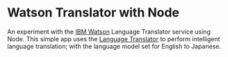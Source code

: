 # Watson Translator with Node

An experiment with the [IBM Watson](https://www.ibm.com/watson) Language Translator service using Node. This simple app uses the [Language Translator](https://www.ibm.com/watson/services/language-translator) to perform intelligent language translation; with the language model set for English to Japanese.
